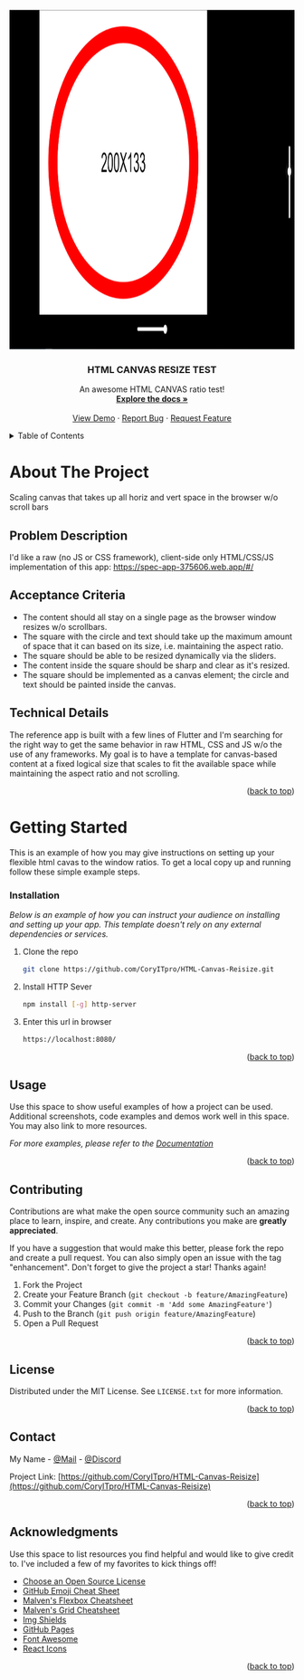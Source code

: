 <!-- PROJECT LOGO -->
<br />
<div align="center">
  <a href="https://canvas-resize.netlify.app/">
    <img src="screen.png" alt="Logo" width="900px" height="600px">
  </a>

  <h3 align="center">HTML CANVAS RESIZE TEST</h3>

  <p align="center">
    An awesome HTML CANVAS ratio test!
    <br />
    <a href="https://developer.mozilla.org/en-US/docs/Web/API/Canvas_API"><strong>Explore the docs »</strong></a>
    <br />
    <br />
    <a href="https://canvas-resize.netlify.app/">View Demo</a>
    ·
    <a href="https://github.com/CoryITpro/HTML-Canvas-Reisize/issues">Report Bug</a>
    ·
    <a href="https://github.com/CoryITpro/HTML-Canvas-Reisize/issues">Request Feature</a>
  </p>
</div>

<!-- TABLE OF CONTENTS -->
<details>
  <summary>Table of Contents</summary>
  <ol>
    <li>
      <a href="#about-the-project">About The Project</a>
      <ul>
        <li><a href="#problem-description">Problem Description</a></li>
        <li><a href="#acceptance-criteria">Acceptance Criteria</a></li>
        <li><a href="#technical-details">Technical Details</a></li>
      </ul>
    </li>
    <li>
      <a href="#getting-started">Getting Started</a>
      <ul>
        <li><a href="#installation">Installation</a></li>
      </ul>
    </li>
    <li><a href="#usage">Usage</a></li>
    <li><a href="#contributing">Contributing</a></li>
    <li><a href="#license">License</a></li>
    <li><a href="#contact">Contact</a></li>
    <li><a href="#acknowledgments">Acknowledgments</a></li>
  </ol>
</details>

<!-- ABOUT THE PROJECT -->

# About The Project

Scaling canvas that takes up all horiz and vert space in the browser w/o scroll bars

## Problem Description

I'd like a raw (no JS or CSS framework), client-side only HTML/CSS/JS implementation of this app: https://spec-app-375606.web.app/#/

## Acceptance Criteria

-   The content should all stay on a single page as the browser window resizes w/o scrollbars.
-   The square with the circle and text should take up the maximum amount of space that it can based on its size, i.e. maintaining the aspect ratio.
-   The square should be able to be resized dynamically via the sliders.
-   The content inside the square should be sharp and clear as it's resized.
-   The square should be implemented as a canvas element; the circle and text should be painted inside the canvas.

## Technical Details

The reference app is built with a few lines of Flutter and I'm searching for the right way to get the same behavior in raw HTML, CSS and JS w/o the use of any frameworks. My goal is to have a template for canvas-based content at a fixed logical size that scales to fit the available space while maintaining the aspect ratio and not scrolling.

<p align="right">(<a href="#readme-top">back to top</a>)</p>

<!-- GETTING STARTED -->

# Getting Started

This is an example of how you may give instructions on setting up your flexible html cavas to the window ratios.
To get a local copy up and running follow these simple example steps.

### Installation

_Below is an example of how you can instruct your audience on installing and setting up your app. This template doesn't rely on any external dependencies or services._

1. Clone the repo
    ```sh
    git clone https://github.com/CoryITpro/HTML-Canvas-Reisize.git
    ```
2. Install HTTP Sever
    ```sh
    npm install [-g] http-server
    ```
3. Enter this url in browser
    ```html
    https://localhost:8080/
    ```

<p align="right">(<a href="#readme-top">back to top</a>)</p>

<!-- USAGE EXAMPLES -->

## Usage

Use this space to show useful examples of how a project can be used. Additional screenshots, code examples and demos work well in this space. You may also link to more resources.

_For more examples, please refer to the [Documentation](https://spec-app-375606.web.app/#/)_

<p align="right">(<a href="#readme-top">back to top</a>)</p>

<!-- CONTRIBUTING -->

## Contributing

Contributions are what make the open source community such an amazing place to learn, inspire, and create. Any contributions you make are **greatly appreciated**.

If you have a suggestion that would make this better, please fork the repo and create a pull request. You can also simply open an issue with the tag "enhancement".
Don't forget to give the project a star! Thanks again!

1. Fork the Project
2. Create your Feature Branch (`git checkout -b feature/AmazingFeature`)
3. Commit your Changes (`git commit -m 'Add some AmazingFeature'`)
4. Push to the Branch (`git push origin feature/AmazingFeature`)
5. Open a Pull Request

<p align="right">(<a href="#readme-top">back to top</a>)</p>

<!-- LICENSE -->

## License

Distributed under the MIT License. See `LICENSE.txt` for more information.

<p align="right">(<a href="#readme-top">back to top</a>)</p>

<!-- CONTACT -->

## Contact

My Name - [@Mail](mailTo:csells@sellsbrothers.com) - [@Discord](https://discord.gg/csells#6692)

Project Link: [https://github.com/CoryITpro/HTML-Canvas-Reisize](https://github.com/CoryITpro/HTML-Canvas-Reisize)

<p align="right">(<a href="#readme-top">back to top</a>)</p>

<!-- ACKNOWLEDGMENTS -->

## Acknowledgments

Use this space to list resources you find helpful and would like to give credit to. I've included a few of my favorites to kick things off!

-   [Choose an Open Source License](https://choosealicense.com)
-   [GitHub Emoji Cheat Sheet](https://www.webpagefx.com/tools/emoji-cheat-sheet)
-   [Malven's Flexbox Cheatsheet](https://flexbox.malven.co/)
-   [Malven's Grid Cheatsheet](https://grid.malven.co/)
-   [Img Shields](https://shields.io)
-   [GitHub Pages](https://pages.github.com)
-   [Font Awesome](https://fontawesome.com)
-   [React Icons](https://react-icons.github.io/react-icons/search)

<p align="right">(<a href="#readme-top">back to top</a>)</p>
